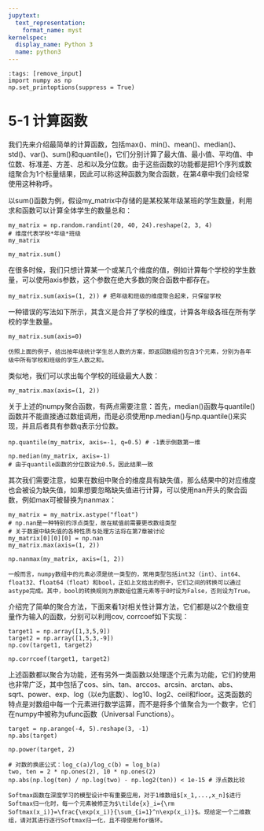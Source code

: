 ```yaml
---
jupytext:
  text_representation:
    format_name: myst
kernelspec:
  display_name: Python 3
  name: python3
---
```


```{code-cell} ipython3
:tags: [remove_input]
import numpy as np
np.set_printoptions(suppress = True)
```

# 5-1 计算函数

我们先来介绍最简单的计算函数，包括max()、min()、mean()、median()、std()、var()、sum()和quantile()，它们分别计算了最大值、最小值、平均值、中位数、标准差、方差、总和以及分位数。由于这些函数的功能都是把1个序列或数组聚合为1个标量结果，因此可以称这种函数为聚合函数，在第4章中我们会经常使用这种称呼。

以sum()函数为例，假设my_matrix中存储的是某校某年级某班的学生数量，利用求和函数可以计算全体学生的数量总和：

```{code-cell} ipython3
my_matrix = np.random.randint(20, 40, 24).reshape(2, 3, 4)
# 维度代表学校*年级*班级
my_matrix
```

```{code-cell} ipython3
my_matrix.sum()
```

在很多时候，我们只想计算某一个或某几个维度的值，例如计算每个学校的学生数量，可以使用axis参数，这个参数在绝大多数的聚合函数中都存在。

```{code-cell} ipython3
my_matrix.sum(axis=(1, 2)) # 把年级和班级的维度聚合起来，只保留学校
```

一种错误的写法如下所示，其含义是合并了学校的维度，计算各年级各班在所有学校的学生数量。

```{code-cell} ipython3
my_matrix.sum(axis=0)
```

```{admonition} 练一练
仿照上面的例子，给出按年级统计学生总人数的方案，即返回数组的包含3个元素，分别为各年级中所有学校和班级的学生人数之和。
```

类似地，我们可以求出每个学校的班级最大人数：

```{code-cell} ipython3
my_matrix.max(axis=(1, 2))
```

关于上述的numpy聚合函数，有两点需要注意：首先，median()函数与quantile()函数并不能直接通过数组调用，而是必须使用np.median()与np.quantile()来实现，并且后者具有参数q表示分位数。

```{code-cell} ipython3
np.quantile(my_matrix, axis=-1, q=0.5) # -1表示倒数第一维
```

```{code-cell} ipython3
np.median(my_matrix, axis=-1)
# 由于quantile函数的分位数设为0.5，因此结果一致
```

其次我们需要注意，如果在数组中聚合的维度具有缺失值，那么结果中的对应维度也会被设为缺失值，如果想要忽略缺失值进行计算，可以使用nan开头的聚合函数，例如max可被替换为nanmax：

```{code-cell} ipython3
my_matrix = my_matrix.astype("float")
# np.nan是一种特别的浮点类型，故在赋值前需要更改数组类型
# 关于数据中缺失值的各种性质与处理方法将在第7章被讨论
my_matrix[0][0][0] = np.nan
my_matrix.max(axis=(1, 2))
```

```{code-cell} ipython3
np.nanmax(my_matrix, axis=(1, 2))
```

```{hint}
一般而言，numpy数组中的元素必须是统一类型的，常用类型包括int32（int）、int64、float32、float64（float）和bool，正如上文给出的例子，它们之间的转换可以通过astype完成。其中，bool的转换规则为原数组位置元素等于0时设为False，否则设为True。
```

介绍完了简单的聚合方法，下面来看1对相关性计算方法，它们都是以2个数组变量作为输入的函数，分别可以利用cov, corrcoef如下实现：

```{code-cell} ipython3
target1 = np.array([1,3,5,9])
target2 = np.array([1,5,3,-9])
np.cov(target1, target2)
```

```{code-cell} ipython3
np.corrcoef(target1, target2)
```

上述函数都以聚合为功能，还有另外一类函数以处理逐个元素为功能，它们的使用也非常广泛，其中包括了cos、sin、tan、arccos、arcsin、arctan、abs、sqrt、power、exp、log（以e为底数）、log10、log2、ceil和floor。这类函数的特点是对数组中每一个元素进行数学运算，而不是将多个值聚合为一个数字，它们在numpy中被称为ufunc函数（Universal Functions）。

```{code-cell} ipython3
target = np.arange(-4, 5).reshape(3, -1)
np.abs(target)
```

```{code-cell} ipython3
np.power(target, 2)
```

```{code-cell} ipython3
# 对数的换底公式：log_c(a)/log_c(b) = log_b(a)
two, ten = 2 * np.ones(2), 10 * np.ones(2)
np.abs(np.log(ten) / np.log(two) - np.log2(ten)) < 1e-15 # 浮点数比较
```

```{admonition} 练一练
Softmax函数在深度学习的模型设计中有重要应用，对于1维数组$[x_1,...,x_n]$进行Softmax归一化时，每一个元素被修正为$\tilde{x}_i={\rm Softmax(x_i)}=\frac{\exp(x_i)}{\sum_{i=1}^n\exp(x_i)}$。现给定一个二维数组，请对其进行逐行Softmax归一化，且不得使用for循环。
```
